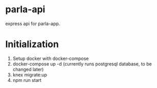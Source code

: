 # parla-api
express api for parla-app.

# Initialization

1. Setup docker with docker-compose
2. docker-compose up -d (currently runs postgresql database, to be changed later)
3. knex migrate:up
4. npm run start
